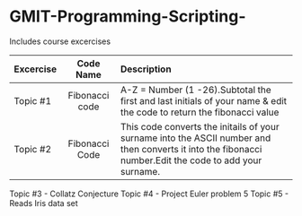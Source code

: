 # GMIT-Programming-Scripting-
Includes course excercises 

|Excercise |  Code Name       |Description 
|----------|:----------------:|:--------------------------------------------------------------------------------------|
|Topic #1  |Fibonacci code   | A-Z = Number (1 -26).Subtotal the first and last initials of your name & edit the code to return the fibonacci value| 
|Topic #2  |Fibonacci Code   | This code converts the initails of your surname into the ASCII number and then converts it into the fibonacci number.Edit the code to add your surname.                                                                                     |


Topic #3 - Collatz Conjecture 
Topic #4 - Project Euler problem 5 
Topic #5 - Reads Iris data set
